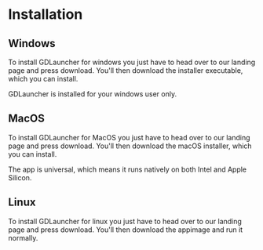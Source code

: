 # Installation

## Windows

To install GDLauncher for windows you just have to head over to our landing page and press download.
You'll then download the installer executable, which you can install.

GDLauncher is installed for your windows user only.

## MacOS

To install GDLauncher for MacOS you just have to head over to our landing page and press download.
You'll then download the macOS installer, which you can install.

The app is universal, which means it runs natively on both Intel and Apple Silicon.

## Linux

To install GDLauncher for linux you just have to head over to our landing page and press download.
You'll then download the appimage and run it normally.
